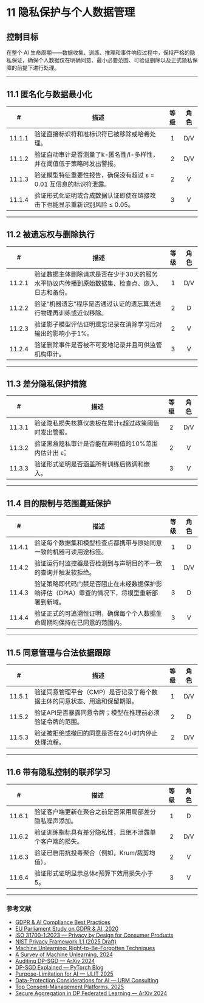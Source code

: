 # 11 隐私保护与个人数据管理

## 控制目标

在整个 AI 生命周期——数据收集、训练、推理和事件响应过程中，保持严格的隐私保证，确保个人数据仅在明确同意、最小必要范围、可验证删除以及正式隐私保障的前提下进行处理。

---

## 11.1 匿名化与数据最小化

|   #    | 描述                                       | 等级  | 角色  |
| :----: | ---------------------------------------- | :-: | :-: |
| 11.1.1 | 验证直接标识符和准标识符已被移除或哈希处理。                   |  1  | D/V |
| 11.1.2 | 验证自动审计是否测量了k-匿名性/l-多样性，并在阈值低于策略时发出警报。    |  2  | D/V |
| 11.1.3 | 验证模型特征重要性报告，确保没有超过 ε = 0.01 互信息的标识符泄露。   |  2  |  V  |
| 11.1.4 | 验证形式化证明或合成数据认证即使在链接攻击下也能显示重新识别风险 ≤ 0.05。 |  3  |  V  |

---

## 11.2 被遗忘权与删除执行

|   #    | 描述                                               | 等级  | 角色  |
| :----: | ------------------------------------------------ | :-: | :-: |
| 11.2.1 | 验证数据主体删除请求是否在少于30天的服务水平协议内传播到原始数据集、检查点、嵌入、日志和备份。 |  1  | D/V |
| 11.2.2 | 验证“机器遗忘”程序是否通过认证的遗忘算法进行物理再训练或近似移除。               |  2  |  D  |
| 11.2.3 | 验证影子模型评估证明遗忘记录在消除学习后对输出的影响小于1%。                  |  2  |  V  |
| 11.2.4 | 验证删除事件是否被不可变地记录并且可供监管机构审计。                       |  3  |  V  |

---

## 11.3 差分隐私保护措施

|   #    | 描述                            | 等级  | 角色  |
| :----: | ----------------------------- | :-: | :-: |
| 11.3.1 | 验证隐私损失核算仪表板在累计ε超过政策阈值时发出警报。   |  2  | D/V |
| 11.3.2 | 验证黑盒隐私审计是否能在声明值的10%范围内估计出 ε̂。 |  2  |  V  |
| 11.3.3 | 验证形式证明是否涵盖所有训练后微调和嵌入。         |  3  |  V  |

---

## 11.4 目的限制与范围蔓延保护

|   #    | 描述                                               | 等级  | 角色  |
| :----: | ------------------------------------------------ | :-: | :-: |
| 11.4.1 | 验证每个数据集和模型检查点都携带与原始同意一致的机器可读用途标签。                |  1  |  D  |
| 11.4.2 | 验证运行时监控器是否检测到与声明目的不一致的查询并触发软拒绝。                  |  1  | D/V |
| 11.4.3 | 验证策略即代码门禁是否阻止在未经数据保护影响评估（DPIA）审查的情况下，将模型重新部署到新域。 |  3  |  D  |
| 11.4.4 | 验证正式的可追溯性证明，确保每个个人数据生命周期均保持在已同意的范围内。             |  3  |  V  |

---

## 11.5 同意管理与合法依据跟踪

|   #    | 描述                                     | 等级  | 角色  |
| :----: | -------------------------------------- | :-: | :-: |
| 11.5.1 | 验证同意管理平台（CMP）是否记录了每个数据主体的同意状态、用途和保留期限。 |  1  | D/V |
| 11.5.2 | 验证API是否暴露同意令牌；模型在推理前必须验证令牌的范围。         |  2  |  D  |
| 11.5.3 | 验证被拒绝或撤回的同意是否在24小时内停止处理流程。             |  2  | D/V |

---

## 11.6 带有隐私控制的联邦学习

|   #    | 描述                           | 等级  | 角色  |
| :----: | ---------------------------- | :-: | :-: |
| 11.6.1 | 验证客户端更新在聚合之前是否采用局部差分隐私噪声添加。  |  1  |  D  |
| 11.6.2 | 验证训练指标具有差分隐私性，且绝不泄露单个客户端的损失。 |  2  | D/V |
| 11.6.3 | 验证已启用抗投毒聚合（例如，Krum/裁剪均值）。    |  2  |  V  |
| 11.6.4 | 验证形式证明显示总体ε预算下效用损失小于5。       |  3  |  V  |

---

### 参考文献

* [GDPR & AI Compliance Best Practices](https://www.exabeam.com/explainers/gdpr-compliance/the-intersection-of-gdpr-and-ai-and-6-compliance-best-practices/)
* [EU Parliament Study on GDPR & AI, 2020](https://www.europarl.europa.eu/RegData/etudes/STUD/2020/641530/EPRS_STU%282020%29641530_EN.pdf)
* [ISO 31700-1:2023 — Privacy by Design for Consumer Products](https://www.iso.org/standard/84977.html)
* [NIST Privacy Framework 1.1 (2025 Draft)](https://www.nist.gov/privacy-framework)
* [Machine Unlearning: Right-to-Be-Forgotten Techniques](https://www.kaggle.com/code/tamlhp/machine-unlearning-the-right-to-be-forgotten)
* [A Survey of Machine Unlearning, 2024](https://arxiv.org/html/2209.02299v6)
* [Auditing DP-SGD — ArXiv 2024](https://arxiv.org/html/2405.14106v4)
* [DP-SGD Explained — PyTorch Blog](https://medium.com/pytorch/differential-privacy-series-part-1-dp-sgd-algorithm-explained-12512c3959a3)
* [Purpose-Limitation for AI — IJLIT 2025](https://academic.oup.com/ijlit/article/doi/10.1093/ijlit/eaaf003/8121663)
* [Data-Protection Considerations for AI — URM Consulting](https://www.urmconsulting.com/blog/data-protection-considerations-for-artificial-intelligence-ai)
* [Top Consent-Management Platforms, 2025](https://www.enzuzo.com/blog/best-consent-management-platforms)
* [Secure Aggregation in DP Federated Learning — ArXiv 2024](https://arxiv.org/abs/2407.19286)

